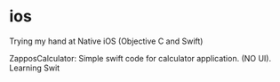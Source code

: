 # ios
Trying my hand at Native iOS (Objective C and Swift)

ZapposCalculator: Simple swift code for calculator application. (NO UI). Learning Swit
